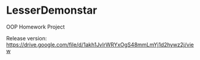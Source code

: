 # LesserDemonstar
OOP Homework Project

Release version: https://drive.google.com/file/d/1akh1JvlrWRYxOgS48mmLmYj1d2hywz2j/view
